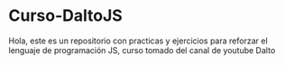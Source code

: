 # Curso-DaltoJS
Hola, este es un repositorio con practicas y ejercicios para reforzar el lenguaje de programación JS, curso tomado del canal de youtube Dalto
